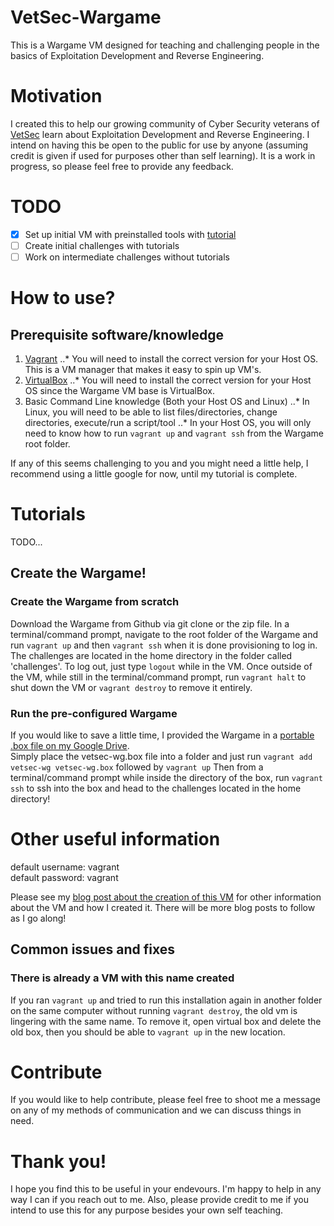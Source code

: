 # VetSec-Wargame
This is a Wargame VM designed for teaching and challenging people in the basics of Exploitation Development and Reverse Engineering.

# Motivation
I created this to help our growing community of Cyber Security veterans of [VetSec](https://veteransec.com/) learn about Exploitation
Development and Reverse Engineering. I intend on having this be open to the public for use by anyone (assuming credit is given if used
for purposes other than self learning). It is a work in progress, so please feel free to provide any feedback.

# TODO
- [x] Set up initial VM with preinstalled tools with [tutorial](https://veteransec.com/2018/09/22/creating-vetsecs-wargame-pt-1/)
- [ ] Create initial challenges with tutorials
- [ ] Work on intermediate challenges without tutorials

# How to use?
## Prerequisite software/knowledge
1. [Vagrant](https://www.vagrantup.com/downloads.html)
..* You will need to install the correct version for your Host OS. This is a VM manager that makes it easy to spin up VM's.
2. [VirtualBox](https://www.virtualbox.org/) 
..* You will need to install the correct version for your Host OS since the Wargame VM base is VirtualBox.
3. Basic Command Line knowledge (Both your Host OS and Linux)
..* In Linux, you will need to be able to list files/directories, change directories, execute/run a script/tool
..* In your Host OS, you will only need to know how to run `vagrant up` and `vagrant ssh` from the Wargame root folder.

If any of this seems challenging to you and you might need a little help, I recommend using a little google for now, until my tutorial is complete.

# Tutorials
TODO...

## Create the Wargame!

### Create the Wargame from scratch
Download the Wargame from Github via git clone or the zip file.
In a terminal/command prompt, navigate to the root folder of the Wargame and run `vagrant up` and then `vagrant ssh` when it is done provisioning to log in.
The challenges are located in the home directory in the folder called 'challenges'.
To log out, just type `logout` while in the VM.
Once outside of the VM, while still in the terminal/command prompt, run `vagrant halt` to shut down the VM or `vagrant destroy` to remove it entirely.

### Run the pre-configured Wargame
If you would like to save a little time, I provided the Wargame in a [portable .box file on my Google Drive](https://drive.google.com/open?id=1Ed1H1PyxtKQaVGfGpYMqiZqRCq-NqK4i).  
Simply place the vetsec-wg.box file into a folder and just run `vagrant add vetsec-wg vetsec-wg.box` followed by `vagrant up`
Then from a terminal/command prompt while inside the directory of the box, run `vagrant ssh` to ssh into the box and head to the challenges located in the home directory!

# Other useful information
default username: vagrant  
default password: vagrant

Please see my [blog post about the creation of this VM](https://veteransec.com/2018/09/22/creating-vetsecs-wargame-pt-1/) for other information about the VM and how I created it. There will be more blog posts to follow as I go along!

## Common issues and fixes
### There is already a VM with this name created
If you ran `vagrant up` and tried to run this installation again in another folder on the same computer without running `vagrant destroy`, the old vm is lingering with the same name. To remove it, open virtual box and delete the old box, then you should be able to `vagrant up` in the new location.

# Contribute
If you would like to help contribute, please feel free to shoot me a message on any of my methods of communication and we can discuss things in need.

# Thank you!
I hope you find this to be useful in your endevours. I'm happy to help in any way I can if you reach out to me.
Also, please provide credit to me if you intend to use this for any purpose besides your own self teaching.
